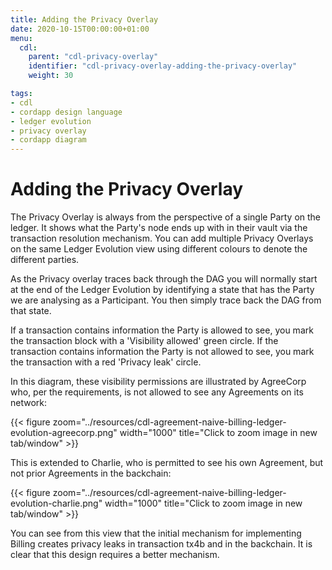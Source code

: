 ```yaml
---
title: Adding the Privacy Overlay
date: 2020-10-15T00:00:00+01:00
menu:
  cdl:
    parent: "cdl-privacy-overlay"
    identifier: "cdl-privacy-overlay-adding-the-privacy-overlay"
    weight: 30

tags:
- cdl
- cordapp design language
- ledger evolution
- privacy overlay
- cordapp diagram
---
```


# Adding the Privacy Overlay

The Privacy Overlay is always from the perspective of a single Party on the ledger. It shows what the Party's node ends up with in their vault via the transaction resolution mechanism. You can add multiple Privacy Overlays on the same Ledger Evolution view using different colours to denote the different parties.

As the Privacy overlay traces back through the DAG you will normally start at the end of the Ledger Evolution by identifying a state that has the Party we are analysing as a Participant. You then simply trace back the DAG from that state.

If a transaction contains information the Party is allowed to see, you mark the transaction block with a 'Visibility allowed' green circle. If the transaction contains information the Party is not allowed to see, you mark the transaction with a red 'Privacy leak' circle.

In this diagram, these visibility permissions are illustrated by AgreeCorp who, per the requirements, is not allowed to see any Agreements on its network:

{{< figure zoom="../resources/cdl-agreement-naive-billing-ledger-evolution-agreecorp.png" width="1000" title="Click to zoom image in new tab/window" >}}

This is extended to Charlie, who is permitted to see his own Agreement, but not prior Agreements in the backchain:

{{< figure zoom="../resources/cdl-agreement-naive-billing-ledger-evolution-charlie.png" width="1000" title="Click to zoom image in new tab/window" >}}

You can see from this view that the initial mechanism for implementing Billing creates privacy leaks in transaction tx4b and in the backchain. It is clear that this design requires a better mechanism.
